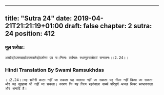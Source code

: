 
---
title: "Sutra 24"
date: 2019-04-21T21:21:19+01:00
draft: false
chapter: 2
sutra: 24
position: 412
---
### मूल श्लोकः:
```
अच्छेद्योऽयमदाह्योऽयमक्लेद्योऽशोष्य एव च।नित्यः सर्वगतः स्थाणुरचलोऽयं सनातनः।।2.24।।

```

### Hindi Translation By Swami Ramsukhdas
```
।।2.24।।यह शरीरी काटा नहीं जा सकता यह जलाया नहीं जा सकता यह गीला नहीं किया जा सकता और यह सुखाया भी नहीं जा सकता। कारण कि यह नित्य रहनेवाला सबमें परिपूर्ण अचल स्थिर स्वभाववाला और अनादि है।

```


